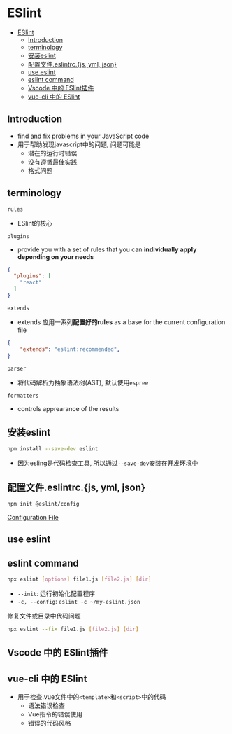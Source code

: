 # ESlint

- [ESlint](#eslint)
  - [Introduction](#introduction)
  - [terminology](#terminology)
  - [安装eslint](#安装eslint)
  - [配置文件.eslintrc.{js, yml, json}](#配置文件eslintrcjs-yml-json)
  - [use eslint](#use-eslint)
  - [eslint command](#eslint-command)
  - [Vscode 中的 ESlint插件](#vscode-中的-eslint插件)
  - [vue-cli 中的 ESlint](#vue-cli-中的-eslint)

## Introduction

- find and fix problems in your JavaScript code
- 用于帮助发现javascript中的问题, 问题可能是
  - 潜在的运行时错误
  - 没有遵循最佳实践
  - 格式问题

## terminology

`rules`

- ESlint的核心

`plugins`

- provide you with a set of rules that you can **individually apply depending on your needs**

```json
{
  "plugins": [
    "react"
  ]
}
```

`extends`

- extends 应用一系列**配置好的rules** as a base for the current configuration file

```json
{
    "extends": "eslint:recommended",
}
```

`parser`

- 将代码解析为抽象语法树(AST), 默认使用`espree`

`formatters`

- controls apprearance of the results

## 安装eslint

```bash
npm install --save-dev eslint
```

- 因为esling是代码检查工具, 所以通过`--save-dev`安装在开发环境中

## 配置文件.eslintrc.{js, yml, json}

```bash
npm init @eslint/config
```

[Configuration File](Eslint_Configuration_File.md)

## use eslint


## eslint command

```bash
npx eslint [options] file1.js [file2.js] [dir]
```

- `--init`: 运行初始化配置程序
- `-c, --config`: `eslint -c ~/my-eslint.json`

修复文件或目录中代码问题

```bash
npx eslint --fix file1.js [file2.js] [dir]
```

## Vscode 中的 ESlint插件

## vue-cli 中的 ESlint

- 用于检查.vue文件中的`<template>`和`<script>`中的代码
  - 语法错误检查
  - Vue指令的错误使用
  - 错误的代码风格